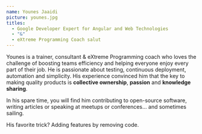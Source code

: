 ```yaml
---
name: Younes Jaaidi
picture: younes.jpg
titles: 
  - Google Developer Expert for Angular and Web Technologies
  - "&"
  - eXtreme Programming Coach salut
---
```


Younes is a trainer, consultant & eXtreme Programming coach who loves the challenge of boosting teams efficiency and helping everyone enjoy every part of their job. He is passionate about testing, continuous deployment, automation and simplicity.
His experience convinced him that the key to making quality products is **collective ownership**, **passion** and **knowledge sharing**.

In his spare time, you will find him contributing to open-source software, writing articles or speaking at meetups or conferences… and sometimes sailing.

His favorite trick? Adding features by removing code.
